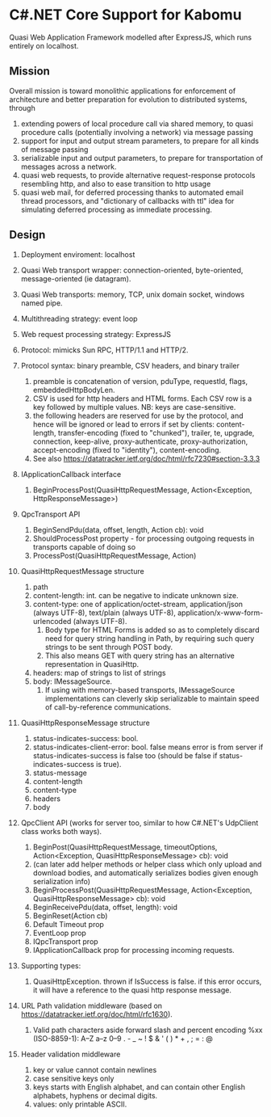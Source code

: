 # C#.NET Core Support for Kabomu

Quasi Web Application Framework modelled after ExpressJS, which runs entirely on localhost.

## Mission

Overall mission is toward monolithic applications for enforcement of architecture and better preparation for evolution to distributed systems, through

1. extending powers of local procedure call via shared memory, to quasi procedure calls (potentially involving a network) via message passing
2. support for input and output stream parameters, to prepare for all kinds of message passing
3. serializable input and output parameters, to prepare for transportation of messages across a network.
4. quasi web requests, to provide alternative request-response protocols resembling http, and also to ease transition to http usage
5. quasi web mail, for deferred processing thanks to automated email thread processors, and "dictionary of callbacks with ttl" idea for simulating deferred processing as immediate processing.

## Design

1. Deployment enviroment: localhost

1. Quasi Web transport wrapper: connection-oriented, byte-oriented, message-oriented (ie datagram).

1. Quasi Web transports: memory, TCP, unix domain socket, windows named pipe.

3. Multithreading strategy: event loop

3. Web request processing strategy: ExpressJS

3. Protocol: mimicks Sun RPC, HTTP/1.1 and HTTP/2.

3. Protocol syntax: binary preamble, CSV headers, and binary trailer
    1. preamble is concatenation of version, pduType, requestId, flags, embeddedHttpBodyLen.
    2. CSV is used for http headers and HTML forms. Each CSV row is a key followed by multiple values. NB: keys are case-sensitive.
    3. the following headers are reserved for use by the protocol, and hence will be ignored or lead to errors if set by clients: content-length, transfer-encoding (fixed to "chunked"), trailer, te, upgrade, connection, keep-alive, proxy-authenticate, proxy-authorization, accept-encoding (fixed to "identity"), content-encoding.
    4. See also https://datatracker.ietf.org/doc/html/rfc7230#section-3.3.3

5. IApplicationCallback interface
    1. BeginProcessPost(QuasiHttpRequestMessage, Action<Exception, HttpResponseMessage>)

5. QpcTransport API
    1. BeginSendPdu(data, offset, length, Action<Exception> cb): void
    1. ShouldProcessPost property - for processing outgoing requests in transports capable of doing so
    2. ProcessPost(QuasiHttpRequestMessage, Action<HttpResponseMessage>)

6. QuasiHttpRequestMessage structure
    1. path
    4. content-length: int. can be negative to indicate unknown size.
    4. content-type: one of application/octet-stream, application/json (always UTF-8), text/plain (always UTF-8), application/x-www-form-urlencoded (always UTF-8).
        1. Body type for HTML Forms is added so as to completely discard need for query string handling in Path, by requiring such query strings to be sent through POST body.
        2. This also means GET with query string has an alternative representation in QuasiHttp.
    3. headers: map of strings to list of strings
    4. body: IMessageSource.
        1. If using with memory-based transports, IMessageSource implementations can cleverly skip serializable to maintain speed of call-by-reference communications.

7. QuasiHttpResponseMessage structure
    1. status-indicates-success: bool.
    1. status-indicates-client-error: bool. false means error is from server if status-indicates-success is false too (should be false if status-indicates-success is true).
    2. status-message
    3. content-length
    4. content-type
    2. headers
    5. body

9. QpcClient API (works for server too, similar to how C#.NET's UdpClient class works both ways).
    1. BeginPost(QuasiHttpRequestMessage, timeoutOptions, Action<Exception, QuasiHttpResponseMessage> cb): void
    1. (can later add helper methods or helper class which only upload and download bodies, and automatically serializes bodies given enough serialization info)
    1. BeginProcessPost(QuasiHttpRequestMessage, Action<Exception, QuasiHttpResponseMessage> cb): void
    2. BeginReceivePdu(data, offset, length): void
    2. BeginReset(Action<Exception> cb)
    3. Default Timeout prop
    4. EventLoop prop
    6. IQpcTransport prop
    5. IApplicationCallback prop for processing incoming requests.

10. Supporting types:
    1. QuasiHttpException. thrown if IsSuccess is false.
    if this error occurs, it will have a reference to the quasi http response message.

11. URL Path validation middleware (based on https://datatracker.ietf.org/doc/html/rfc1630). 
    1. Valid path characters aside forward slash and percent encoding %xx (ISO-8859-1): A–Z a–z 0–9 . - _ ~ ! $ & ' ( ) * + , ; = : @

13. Header validation middleware
    1. key or value cannot contain newlines
    2. case sensitive keys only
    3. keys starts with English alphabet, and can contain other English alphabets, hyphens or decimal digits.
    4. values: only printable ASCII.
